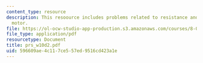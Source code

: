 ```yaml
---
content_type: resource
description: This resoource includes problems related to resistance and driving a
  motor.
file: https://ol-ocw-studio-app-production.s3.amazonaws.com/courses/8-02t-electricity-and-magnetism-spring-2005/596609ae4c117ce557ed9516cd423a1e_prs_w10d2.pdf
file_type: application/pdf
resourcetype: Document
title: prs_w10d2.pdf
uid: 596609ae-4c11-7ce5-57ed-9516cd423a1e
---
```

